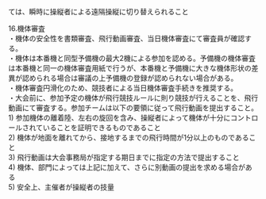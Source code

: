 ては、瞬時に操縦者による遠隔操縦に切り替えられること  
   
16.機体審査  
・機体の安全性を書類審査、飛行動画審査、当日機体審査にて審査員が確認する。  
・機体は本番機と同型予備機の最大2機による参加を認める。予備機の機体審査は本番機と同一の機体審査用紙で行うが、本番機と予備機に大きな機体形状の差異が認められる場合は審議の上予備機の登録が認められない場合がある。  
・機体審査円滑化のため、競技者による当日機体審査手続きを推奨する。  
・大会前に、参加予定の機体が飛行競技ルールに則り競技が行えることを、飛行動画にて審査する。参加チームは以下の要領に従って飛行動画を提出すること。  
1\) 参加機体の離着陸、左右の旋回を含み、操縦者によって機体が十分にコントロールされていることを証明できるものであること  
2\) 機体が地面を離れてから、接地するまでの飛行時間が1分以上のものであること  
3\) 飛行動画は大会事務局が指定する期日までに指定の方法で提出すること  
4\) 機体、部門によっては上記に加えて、さらに別動画の提出を求める場合がある  
5\) 安全上、主催者が操縦者の技量